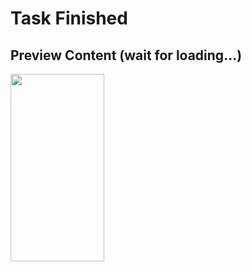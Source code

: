 # Task Finished

## Preview Content (wait for loading...)
<img src="https://github.com/user-attachments/assets/b5646ac9-dfa2-487f-9ccd-9ee9611803f8" width="150px" height="300px" />
